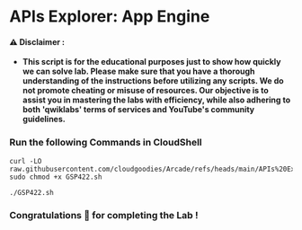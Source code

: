 #  APIs Explorer: App Engine


#### ⚠️ Disclaimer :
- **This script is for the educational purposes just to show how quickly we can solve lab. Please make sure that you have a thorough understanding of the instructions before utilizing any scripts. We do not promote cheating or  misuse of resources. Our objective is to assist you in mastering the labs with efficiency, while also adhering to both 'qwiklabs' terms of services and YouTube's community guidelines.**

### Run the following Commands in CloudShell 


```
curl -LO raw.githubusercontent.com/cloudgoodies/Arcade/refs/heads/main/APIs%20Explorer%3A%20App%20Engine/GSP422.sh
sudo chmod +x GSP422.sh

./GSP422.sh
```

### Congratulations 🎉 for completing the Lab !
